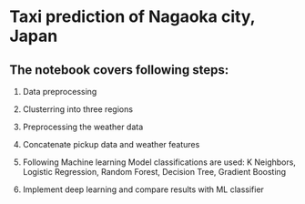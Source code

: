 # Taxi prediction of Nagaoka city, Japan 

## The notebook covers following steps:

 1. Data preprocessing
 2. Clusterring into three regions
 3. Preprocessing the weather data
 4. Concatenate pickup data and weather features 
 5. Following Machine learning Model classifications are used: 
        K Neighbors,
        Logistic Regression,
        Random Forest,
        Decision Tree,
        Gradient Boosting
 
 6. Implement deep learning and compare results with ML classifier
